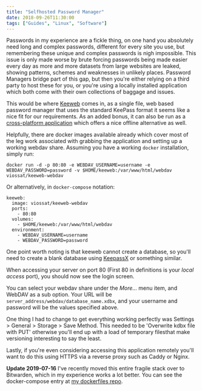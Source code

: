 ```yaml
---
title: "Selfhosted Password Manager"
date: 2018-09-26T11:30:00
tags: ["Guides", "Linux", "Software"]
---
```


Passwords in my experience are a fickle thing, on one hand you absolutely need long and complex passwords, different for every site you use, but remembering these unique and complex passwords is nigh impossible.
This issue is only made worse by brute forcing passwords being made easier every day as more and more datasets from large websites are leaked, showing patterns, schemes and weaknesses in unlikely places.
Password Managers bridge part of this gap, but then you're either relying on a third party to host these for you, or you're using a locally installed application which both come with their own collections of baggage and issues.

This would be where [Keeweb](https://github.com/keeweb/keeweb) comes in, as a single file, web based password manager that uses the standard KeePass format it seems like a nice fit for our requirements. As an added bonus, it can also be run as a [cross-platform application](https://github.com/keeweb/keeweb/releases/) which offers a nice offline alternative as well.

Helpfully, there are docker images available already which cover most of the leg work associated with grabbing the application and setting up a working webdav share. Assuming you have a working `docker` installation, simply run:

```
docker run -d -p 80:80 -e WEBDAV_USERNAME=username -e WEBDAV_PASSWORD=password -v $HOME/keeweb:/var/www/html/webdav viossat/keeweb-webdav
```

Or alternatively, in `docker-compose` notation:
```
keeweb:
  image: viossat/keeweb-webdav
  ports:
    - 80:80
  volumes:
    - $HOME/keeweb:/var/www/html/webdav
  environment:
    - WEBDAV_USERNAME=username
    - WEBDAV_PASSWORD=password
```

One point worth noting is that keeweb cannot create a database, so you'll need to create a blank database using [KeepassX](https://www.keepassx.org/downloads) or something similar.

When accessing your server on port 80 (First 80 in definitions is your *local access* port), you should now see the login screen.

You can select your webdav share under the *More...* menu item, and WebDAV as a sub option.
Your URL will be `server_address/webdav/database_name.xdbx`, and your username and password will be the values specified above.

One thing I had to change to get everything working perfectly was Settings > General > Storage > Save Method. This needed to be 'Overwrite kdbx file with PUT' otherwise you'll end up with a load of temporary filesthat make versioning interesting to say the least.

Lastly, if you're even considering accessing this application remotely you'll want to do this using HTTPS via a reverse proxy such as Caddy or Nginx.

**Update 2019-07-16**
I've recently moved this entire fragile stack over to Bitwarden, which in my experience works a lot better. You can see the docker-compose entry at [my dockerfiles repo](https://github.com/breadcat/Dockerfiles/blob/master/docker-compose.yml).